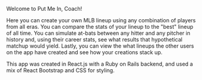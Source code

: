 Welcome to Put Me In, Coach!

Here you can create your own MLB lineup using any combination of players from all eras.
You can compare the stats of your lineup to the "best" lineup of all time.
You can simulate at-bats between any hitter and any pitcher in history and, using their career stats, see what results that hypothetical matchup would yield.
Lastly, you can view the what lineups the other users on the app have created and see how your creations stack up.

This app was created in React.js with a Ruby on Rails backend, and used a mix of React Bootstrap and CSS for styling.
